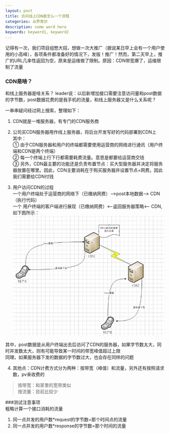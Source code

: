```yaml
---
layout: post
title: 访问线上CDN是怎么一个流程
categories: 业界常识
description: some word here
keywords: keyword1, keyword2
---
```


记得有一次，我们项目组憋大招，想做一次大推广（据说某日早上会有一个用户使用的小高峰），各项条件都准备好的情况下，发版！推广！然而，第二天早上，推广的URL几率性返回为空，原来是运维做了限制。原因：CDN带宽爆了，运维限制了流量

### CDN是啥？
和线上服务器是啥关系？
leader说：以后新增加接口需要注意访问量和post数据的字节数，post数据花费的是我手机的流量，和线上服务器又是什么关系呢？

一串串疑问经过网上搜索，整理如下：

1. CDN就是一堆服务器，有专门的CDN服务商

2. 公司买CDN服务器用作线上服务器，将后台开发写好的代码部署到CDN上  
其中：  
 ① 由于CDN服务器和用户的终端都需要使用运营商的网络进行通讯（用户终端和CDN是两个终端）  
 ② 每一个终端上行下行都需要耗费流量。意思是都要给运营商交钱  
 ③ 另外，CDN最主要的功能还是负责布置节点：买大型服务器并决定将服务器放置在哪里。因此，CDN主要消耗在于购买服务器并设置节点+网费。因此我们需要给CDN付钱  
    

3. 用户访问CDN的过程  
一个用户终端处于运营商的网络下（已缴纳网费）——>post本地数据——> CDN（执行代码）  
一个 用户终端的客户端进行展现（已缴纳网费）<——返回服务器策略<—— CDN,如下图所示：  
![2015-9-16](/images/2015-9-16.png)  
    
其中，post数据是从用户终端出去后访问了CDN的服务器，如果字节数太大，同时并发数太大，则有可能导致某一时间的带宽峰值超过上限  
同理，如果服务器下发的数据的字节数过大，也会存在同样的问题  

4. 其他点：CDN计费方式分为两种：按带宽（峰值）和流量，另外还有按照请求数，pv来收费的  
>按带宽：和家里的宽带类似  
按流量：目前比较少  
 
###测试注意事项  
粗略计算一个接口消耗的流量  
1. 同一点并发的用户数\*request的字节数=那个时间点的流量  
2. 同一点并发的用户数\*response的字节数=那个时间的流量  


